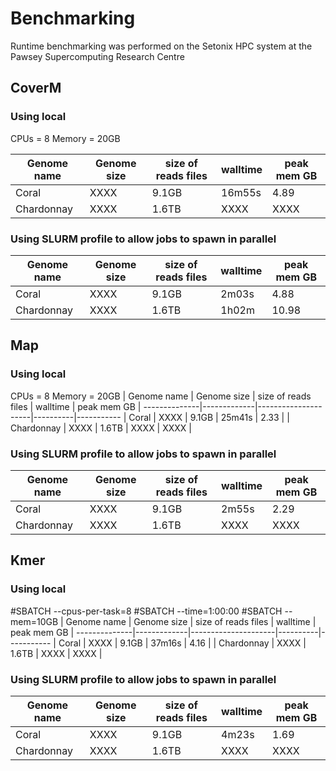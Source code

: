 # Benchmarking

Runtime benchmarking was performed on the Setonix HPC system at the Pawsey Supercomputing Research Centre

## CoverM
### Using local
CPUs = 8 
Memory = 20GB

| Genome name | Genome size | size of reads files | walltime | peak mem GB |
--------------|-------------|---------------------|----------|-----------
| Coral       | XXXX        | 9.1GB               | 16m55s   | 4.89     |
| Chardonnay  | XXXX        | 1.6TB                | XXXX     | XXXX     |

### Using SLURM profile to allow jobs to spawn in parallel

| Genome name | Genome size | size of reads files | walltime | peak mem GB |
--------------|-------------|---------------------|----------|-----------
| Coral       | XXXX        | 9.1GB               | 2m03s   | 4.88     |
| Chardonnay  | XXXX        | 1.6TB               | 1h02m   | 10.98     |

## Map
### Using local
CPUs = 8 
Memory = 20GB
| Genome name | Genome size | size of reads files | walltime | peak mem GB |
--------------|-------------|---------------------|----------|-----------
| Coral       | XXXX        | 9.1GB               | 25m41s   | 2.33     |
| Chardonnay  | XXXX        | 1.6TB               | XXXX     | XXXX     |


### Using SLURM profile to allow jobs to spawn in parallel
| Genome name | Genome size | size of reads files | walltime | peak mem GB |
--------------|-------------|---------------------|----------|-----------
| Coral       | XXXX        | 9.1GB               | 2m55s   | 2.29     |
| Chardonnay  | XXXX        | 1.6TB                | XXXX     | XXXX     |

## Kmer
### Using local
#SBATCH --cpus-per-task=8
#SBATCH --time=1:00:00
#SBATCH --mem=10GB
| Genome name | Genome size | size of reads files | walltime | peak mem GB |
--------------|-------------|---------------------|----------|-----------
| Coral       | XXXX        | 9.1GB               |  37m16s  |  4.16    |
| Chardonnay  | XXXX        | 1.6TB                | XXXX     | XXXX     |


### Using SLURM profile to allow jobs to spawn in parallel
| Genome name | Genome size | size of reads files | walltime | peak mem GB |
--------------|-------------|---------------------|----------|-----------
| Coral       | XXXX        | 9.1GB               | 4m23s   | 1.69     |
| Chardonnay  | XXXX        | 1.6TB               | XXXX     | XXXX     |
